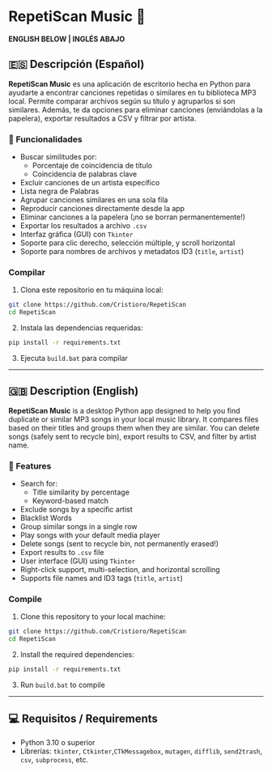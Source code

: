 # RepetiScan Music 🎵

**ENGLISH BELOW | INGLÉS ABAJO**

## 🇪🇸 Descripción (Español)

**RepetiScan Music** es una aplicación de escritorio hecha en Python para ayudarte a encontrar canciones repetidas o similares en tu biblioteca MP3 local. Permite comparar archivos según su título y agruparlos si son similares. Además, te da opciones para eliminar canciones (enviándolas a la papelera), exportar resultados a CSV y filtrar por artista.

### 🔧 Funcionalidades

- Buscar similitudes por:
  - Porcentaje de coincidencia de título
  - Coincidencia de palabras clave
- Excluir canciones de un artista específico
- Lista negra de Palabras
- Agrupar canciones similares en una sola fila
- Reproducir canciones directamente desde la app
- Eliminar canciones a la papelera (¡no se borran permanentemente!)
- Exportar los resultados a archivo `.csv`
- Interfaz gráfica (GUI) con `Tkinter`
- Soporte para clic derecho, selección múltiple, y scroll horizontal
- Soporte para nombres de archivos y metadatos ID3 (`title`, `artist`)

### Compilar
1. Clona este repositorio en tu máquina local:
```bash
git clone https://github.com/Cristioro/RepetiScan
cd RepetiScan
```
2. Instala las dependencias requeridas:
```bash
pip install -r requirements.txt
```
3. Ejecuta `build.bat` para compilar
---

## 🇬🇧 Description (English)

**RepetiScan Music** is a desktop Python app designed to help you find duplicate or similar MP3 songs in your local music library. It compares files based on their titles and groups them when they are similar. You can delete songs (safely sent to recycle bin), export results to CSV, and filter by artist name.

### 🔧 Features

- Search for:
  - Title similarity by percentage
  - Keyword-based match
- Exclude songs by a specific artist
- Blacklist Words
- Group similar songs in a single row
- Play songs with your default media player
- Delete songs (sent to recycle bin, not permanently erased!)
- Export results to `.csv` file
- User interface (GUI) using `Tkinter`
- Right-click support, multi-selection, and horizontal scrolling
- Supports file names and ID3 tags (`title`, `artist`)

### Compile
1. Clone this repository to your local machine:
```bash
git clone https://github.com/Cristioro/RepetiScan
cd RepetiScan
```
2. Install the required dependencies:
```bash
pip install -r requirements.txt
```
3. Run `build.bat` to compile

---

## 💻 Requisitos / Requirements

- Python 3.10 o superior
- Librerías: `tkinter`, `Ctkinter`,`CTkMessagebox`, `mutagen`, `difflib`, `send2trash`, `csv`, `subprocess`, etc.


